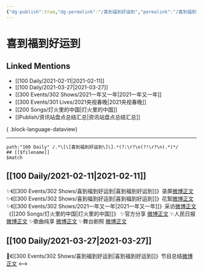 ```yaml
---
{"dg-publish":true,"dg-permalink":"/喜到福到好运到","permalink":"/喜到福到好运到/","created":"2023-04-09T14:02:38.000+08:00","updated":"2023-04-10T16:38:09.000+08:00"}
---
```


# 喜到福到好运到

## Linked Mentions
- [[100 Daily/2021-02-11\|2021-02-11]]
- [[100 Daily/2021-03-27\|2021-03-27]]
- [[300 Events/302 Shows/2021一年又一年\|2021一年又一年]]
- [[300 Events/301 Lives/2021央视春晚\|2021央视春晚]]
- [[200 Songs/灯火里的中国\|灯火里的中国]]
- [[Publish/资讯站盘点总结汇总\|资讯站盘点总结汇总]]

{ .block-language-dataview}

---

```expander
path:"100 Daily" /.*\[\[喜到福到好运到\]\].*(?:\r?\n(?!\r?\n).*)*/
## [[$filename]]
$match
```
## [[100 Daily/2021-02-11\|2021-02-11]]
✨《[[300 Events/302 Shows/喜到福到好运到\|喜到福到好运到]]》录屏[微博正文](https://m.weibo.cn/6466290670/4603484832021316)
✨《[[300 Events/302 Shows/喜到福到好运到\|喜到福到好运到]]》花絮[微博正文](https://m.weibo.cn/6466290670/4603508613448579)
✨《[[300 Events/302 Shows/2021一年又一年\|2021一年又一年]]》采访[微博正文](https://m.weibo.cn/6466290670/4603501395326408)
《[[200 Songs/灯火里的中国\|灯火里的中国]]》
✨官方分享 [微博正文](https://m.weibo.cn/6466290670/4603535406154364)
✨人民日报 [微博正文](https://m.weibo.cn/6466290670/4603540746014523)
✨歌曲纯享 [微博正文](https://m.weibo.cn/6466290670/4603550997163911)
✨舞台剧照 [微博正文](https://m.weibo.cn/6466290670/4603543861867632)
## [[100 Daily/2021-03-27\|2021-03-27]]
💮《[[300 Events/302 Shows/喜到福到好运到\|喜到福到好运到]]》节目总结[微博正文](https://m.weibo.cn/6466290670/4619327334253288)
<-->